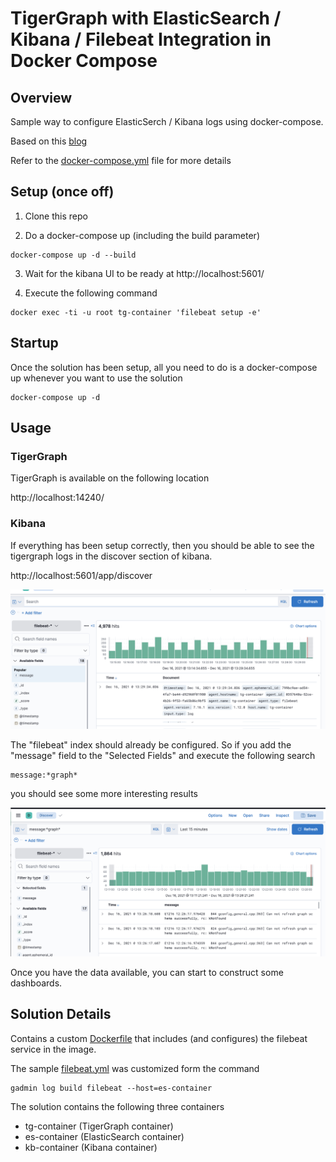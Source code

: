 #  TigerGraph with ElasticSearch / Kibana / Filebeat Integration in Docker Compose

## Overview 

Sample way to configure ElasticSerch / Kibana logs using docker-compose.

Based on this [blog](https://medium.com/@huangkai.hsu-/centralized-tigergraph-logs-with-elasticsearch-kibana-and-filebeat-dadf308d3aea)

Refer to the [docker-compose.yml](docker-compose.yml) file for more details

## Setup (once off)

1. Clone this repo 

2. Do a docker-compose up (including the build parameter)
```
docker-compose up -d --build
```

3. Wait for the kibana UI to be ready at http://localhost:5601/

4. Execute the following command
```
docker exec -ti -u root tg-container 'filebeat setup -e'
```

## Startup

Once the solution has been setup, all you need to do is a docker-compose up whenever you want to use the solution 

```
docker-compose up -d
```


## Usage

### TigerGraph

TigerGraph is available on the following location

http://localhost:14240/


### Kibana

If everything has been setup correctly, then you should be able to see the tigergraph logs in the discover section of kibana. 

http://localhost:5601/app/discover


![Discover Default](./docs/images/discover-default.png)


The "filebeat" index should already be configured. So if you add the "message" field to the "Selected Fields" and execute the following search

```
message:*graph*
```

you should see some more interesting results

![Discover Sample](./docs/images/discover-sample.png)


Once you have the data available, you can start to construct some dashboards.


## Solution Details 

Contains a custom [Dockerfile](src/main/docker/tigergraph/Dockerfile) that includes (and configures) the filebeat service in the image. 

The sample [filebeat.yml](src/main/docker/tigergraph/filebeat.yml) was customized form the command
```
gadmin log build filebeat --host=es-container
```

The solution contains the following three containers

* tg-container (TigerGraph container)
* es-container (ElasticSearch container)
* kb-container (Kibana container)
